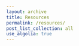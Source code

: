 ```yaml
---
layout: archive
title: Resources
permalink: /resources/
post_list_collection: all
use_algolia: true
---
```

